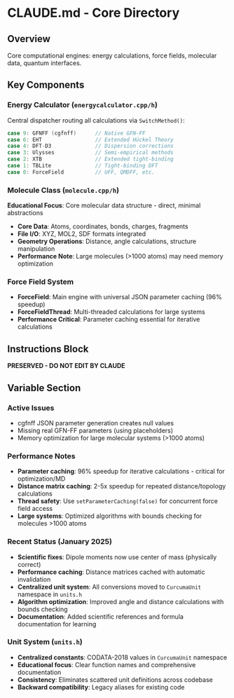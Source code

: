 # CLAUDE.md - Core Directory

## Overview

Core computational engines: energy calculations, force fields, molecular data, quantum interfaces.

## Key Components

### Energy Calculator (`energycalculator.cpp/h`)
Central dispatcher routing all calculations via `SwitchMethod()`:
```cpp
case 9: GFNFF (cgfnff)      // Native GFN-FF
case 6: EHT                 // Extended Hückel Theory
case 4: DFT-D3              // Dispersion corrections
case 3: Ulysses             // Semi-empirical methods
case 2: XTB                 // Extended tight-binding
case 1: TBLite              // Tight-binding DFT
case 0: ForceField          // UFF, QMDFF, etc.
```

### Molecule Class (`molecule.cpp/h`)
**Educational Focus**: Core molecular data structure - direct, minimal abstractions
- **Core Data**: Atoms, coordinates, bonds, charges, fragments
- **File I/O**: XYZ, MOL2, SDF formats integrated
- **Geometry Operations**: Distance, angle calculations, structure manipulation
- **Performance Note**: Large molecules (>1000 atoms) may need memory optimization

### Force Field System
- **ForceField**: Main engine with universal JSON parameter caching (96% speedup)
- **ForceFieldThread**: Multi-threaded calculations for large systems
- **Performance Critical**: Parameter caching essential for iterative calculations

## Instructions Block

**PRESERVED - DO NOT EDIT BY CLAUDE**

## Variable Section

### Active Issues
- cgfnff JSON parameter generation creates null values
- Missing real GFN-FF parameters (using placeholders)
- Memory optimization for large molecular systems (>1000 atoms)

### Performance Notes
- **Parameter caching**: 96% speedup for iterative calculations - critical for optimization/MD
- **Distance matrix caching**: 2-5x speedup for repeated distance/topology calculations
- **Thread safety**: Use `setParameterCaching(false)` for concurrent force field access
- **Large systems**: Optimized algorithms with bounds checking for molecules >1000 atoms

### Recent Status (January 2025)
- **Scientific fixes**: Dipole moments now use center of mass (physically correct)
- **Performance caching**: Distance matrices cached with automatic invalidation
- **Centralized unit system**: All conversions moved to `CurcumaUnit` namespace in `units.h`
- **Algorithm optimization**: Improved angle and distance calculations with bounds checking
- **Documentation**: Added scientific references and formula documentation for learning

### Unit System (`units.h`)
- **Centralized constants**: CODATA-2018 values in `CurcumaUnit` namespace
- **Educational focus**: Clear function names and comprehensive documentation
- **Consistency**: Eliminates scattered unit definitions across codebase
- **Backward compatibility**: Legacy aliases for existing code
